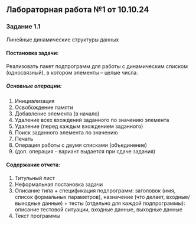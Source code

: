 ## Лабораторная работа №1 от 10.10.24

### Задание 1.1
Линейные динамические структуры данных  
#### Постановка задачи:  
Реализовать пакет подпрограмм для работы с динамическим списком (односвязный), в котором элементы – целые числа.  

##### Основные операции:
1. Инициализация
2. Освобождение памяти
3. Добавление элемента (в начало)
4. Удаление всех вхождений заданного по значению элемента
5. Удаление (перед каждым вхождением заданного)
6. Поиск заданного элемента по значению
7. Печать
8. Операция работы с двумя списками (объединение)
9. (доп. операция - вариант выдается при сдаче задания)

#### Содержание отчета:
1. Титульный лист
2. Неформальная постановка задачи
3. Описание типа + спецификация подпрограмм: заголовок (имя, список формальных параметров), назначение (что делает, входные/выходные данные) + тесты (отдельно для каждой подпрограммы): описание тестовой ситуации, входные данные, выходные данные
4. Текст программы
